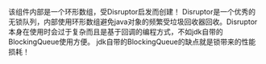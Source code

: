 该组件内部是一个环形数组，受Disruptor启发而创建！
Disruptor是一个优秀的无锁队列，内部使用环形数组避免java对象的频繁受垃圾回收器回收。Disruptor本身在使用时会过于复杂而且是基于回调的编程方式，不如jdk自带的BlockingQueue使用方便。
jdk自带的BlockingQueue的缺点就是锁带来的性能损耗！